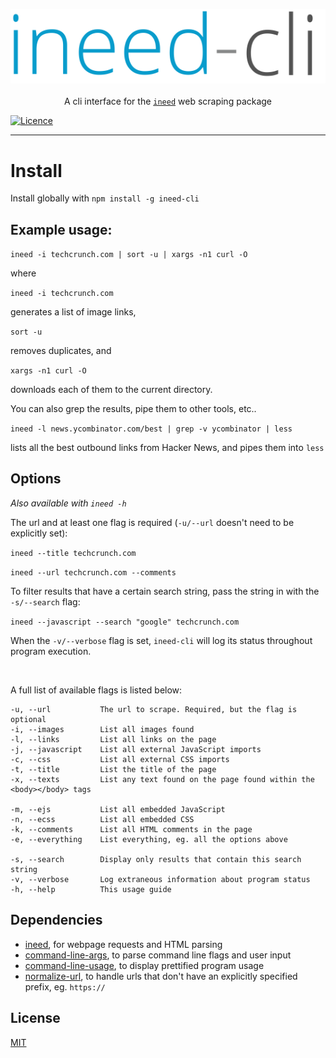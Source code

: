 <p align="center">
	<img src="https://raw.githubusercontent.com/devedge/ineed-cli/master/ic.png"/>
	<br><br>
	A cli interface for the <code><a href="https://github.com/inikulin/ineed">ineed</a></code> web scraping package
</p>
	
[![Licence](https://img.shields.io/github/license/mashape/apistatus.svg?style=flat-square)](https://github.com/devedge/ineed-cli/blob/master/LICENSE)
	
<hr>

# Install
Install globally with `npm install -g ineed-cli`

## Example usage:

`ineed -i techcrunch.com | sort -u | xargs -n1 curl -O`

where

`ineed -i techcrunch.com`

generates a list of image links,

`sort -u`

removes duplicates, and 

`xargs -n1 curl -O`

downloads each of them to the current directory.

You can also grep the results, pipe them to other tools, etc..

`ineed -l news.ycombinator.com/best | grep -v ycombinator | less`

lists all the best outbound links from Hacker News, and pipes them into `less`

## Options

_Also available with `ineed -h`_

The url and at least one flag is required (`-u/--url` doesn't need to be explicitly set):

`ineed --title techcrunch.com`

`ineed --url techcrunch.com --comments`

To filter results that have a certain search string, pass the string in with the `-s/--search` flag:

`ineed --javascript --search "google" techcrunch.com`

When the `-v/--verbose` flag is set, `ineed-cli` will log its status throughout program execution.

<br>

A full list of available flags is listed below:

```
-u, --url           The url to scrape. Required, but the flag is optional
-i, --images        List all images found
-l, --links         List all links on the page
-j, --javascript    List all external JavaScript imports
-c, --css           List all external CSS imports
-t, --title         List the title of the page
-x, --texts         List any text found on the page found within the <body></body> tags

-m, --ejs           List all embedded JavaScript
-n, --ecss          List all embedded CSS
-k, --comments      List all HTML comments in the page
-e, --everything    List everything, eg. all the options above

-s, --search        Display only results that contain this search string
-v, --verbose       Log extraneous information about program status
-h, --help          This usage guide

```

## Dependencies
- [ineed](https://github.com/inikulin/ineed), for webpage requests and HTML parsing
- [command-line-args](https://github.com/75lb/command-line-args), to parse command line flags and user input
- [command-line-usage](https://github.com/75lb/command-line-usage), to display prettified program usage
- [normalize-url](https://github.com/sindresorhus/normalize-url), to handle urls that don't have an explicitly specified prefix, eg. `https://`


## License
[MIT](https://github.com/devedge/ineed-cli/blob/master/LICENSE)
